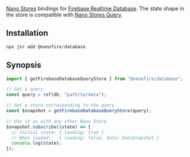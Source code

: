 [Nano Stores](https://github.com/nanostores/nanostores) bindings for [Firebase Realtime Database](https://firebase.google.com/docs/database). The state shape in the store is compatible with [Nano Stores Query](https://github.com/nanostores/query).

## Installation

```js
npx jsr add @nanofire/database
```

## Synopsis

```js
import { getFirebaseDatabaseQueryStore } from "@nanofire/database";

// Get a query
const query = ref(db, "path/to/data");

// Get a store corresponding to the query
const $snapshot = getFirebaseDatabaseQueryStore(query);

// Use it as with any other Nano Store
$snapshot.subscribe((state) => {
  // Initial state: { loading: true }
  // When loaded:   { loading: false, data: DataSnapshot }
  console.log(state);
});
```
